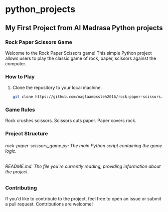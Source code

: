 # python_projects
## My First Project from Al Madrasa Python projects
### Rock Paper Scissors Game

Welcome to the Rock Paper Scissors game! This simple Python project allows users to play the classic game of rock, paper, scissors against the computer.

### How to Play

1. Clone the repository to your local machine.

   ```bash
   git clone https://github.com/naglaamossleh2016/rock-paper-scissors.git
   
### Game Rules
Rock crushes scissors.
Scissors cuts paper.
Paper covers rock.

### Project Structure
###### rock-paper-scissors_game.py: The main Python script containing the game logic.
###### README.md: The file you're currently reading, providing information about the project.

### Contributing
If you'd like to contribute to the project, feel free to open an issue or submit a pull request. Contributions are welcome!
